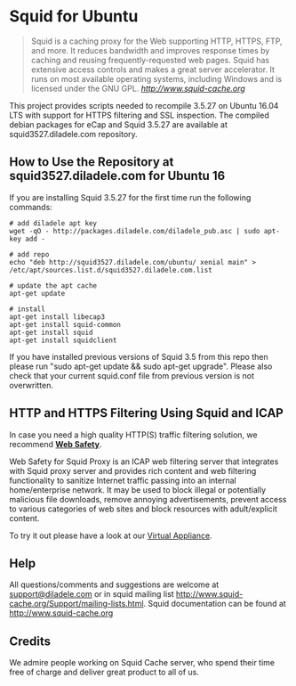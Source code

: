 Squid for Ubuntu
============

> Squid is a caching proxy for the Web supporting HTTP, HTTPS, FTP, and more. It reduces bandwidth and improves response times by caching and reusing frequently-requested web pages. Squid has extensive access controls and makes a great server accelerator. It runs on most available operating systems, including Windows and is licensed under the GNU GPL.
> <cite> <http://www.squid-cache.org>

This project provides scripts needed to recompile 3.5.27 on Ubuntu 16.04 LTS with support for HTTPS filtering and SSL inspection. The compiled debian packages for eCap and Squid 3.5.27 are available at squid3527.diladele.com repository.

**How to Use the Repository at squid3527.diladele.com** for Ubuntu 16
--------------------------------------------------------------------

If you are installing Squid 3.5.27 for the first time run the following commands:

	# add diladele apt key
	wget -qO - http://packages.diladele.com/diladele_pub.asc | sudo apt-key add -

    # add repo
    echo "deb http://squid3527.diladele.com/ubuntu/ xenial main" > /etc/apt/sources.list.d/squid3527.diladele.com.list

    # update the apt cache
    apt-get update

    # install 
    apt-get install libecap3
    apt-get install squid-common
    apt-get install squid 
    apt-get install squidclient

If you have installed previous versions of Squid 3.5 from this repo then please run "sudo apt-get update && sudo apt-get upgrade".  Please also check that your current squid.conf file from previous version is not overwritten.

**HTTP and HTTPS Filtering Using Squid and ICAP**
-----------------------------
In case you need a high quality HTTP(S) traffic filtering solution, we recommend [**Web Safety**](https://www.diladele.com). 

Web Safety for Squid Proxy is an ICAP web filtering server that integrates with Squid proxy server and provides rich content and web filtering functionality to sanitize Internet traffic passing into an internal home/enterprise network. It may be used to block illegal or potentially malicious file downloads, remove annoying advertisements, prevent access to various categories of web sites and block resources with adult/explicit content.

To try it out please have a look at our [Virtual Appliance](https://www.diladele.com/virtual_appliance.html).

**Help**
--------

All questions/comments and suggestions are welcome at support@diladele.com or in squid mailing list http://www.squid-cache.org/Support/mailing-lists.html. Squid documentation can be found at http://www.squid-cache.org

**Credits**
-----------
We admire people working on Squid Cache server, who spend their time free of charge and deliver great product to all of us.

